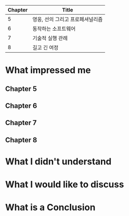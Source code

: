 | Chapter | Title |
| -- | -- |
| 5 | 영웅, 선의 그리고 프로페셔널리즘 |
| 6 | 동작하는 소프트웨어 |
| 7 | 기술적 실행 관례 |
| 8 | 길고 긴 여정 |



# What impressed me



 ## Chapter 5



## Chapter 6



## Chapter 7



## Chapter 8


# What I didn't understand
 
> 



# What I would like to discuss

> 



# What is a Conclusion

> 
